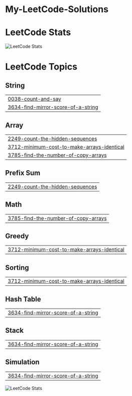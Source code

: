 # My-LeetCode-Solutions

<!---LeetCode Topics Start-->

# LeetCode Stats
![LeetCode Stats](https://leetcard.jacoblin.cool/Marvin077?width=700&height=500&theme=forest&font=Noto%20Serif%20Ethiopic&ext=heatmap)

# LeetCode Topics
## String
|  |
| ------- |
| [0038-count-and-say](https://github.com/iammarvin7/My-LeetCode-Solutions/tree/master/0038-count-and-say) |
| [3634-find-mirror-score-of-a-string](https://github.com/iammarvin7/My-LeetCode-Solutions/tree/master/3634-find-mirror-score-of-a-string) |
## Array
|  |
| ------- |
| [2249-count-the-hidden-sequences](https://github.com/iammarvin7/My-LeetCode-Solutions/tree/master/2249-count-the-hidden-sequences) |
| [3712-minimum-cost-to-make-arrays-identical](https://github.com/iammarvin7/My-LeetCode-Solutions/tree/master/3712-minimum-cost-to-make-arrays-identical) |
| [3785-find-the-number-of-copy-arrays](https://github.com/iammarvin7/My-LeetCode-Solutions/tree/master/3785-find-the-number-of-copy-arrays) |
## Prefix Sum
|  |
| ------- |
| [2249-count-the-hidden-sequences](https://github.com/iammarvin7/My-LeetCode-Solutions/tree/master/2249-count-the-hidden-sequences) |
## Math
|  |
| ------- |
| [3785-find-the-number-of-copy-arrays](https://github.com/iammarvin7/My-LeetCode-Solutions/tree/master/3785-find-the-number-of-copy-arrays) |
## Greedy
|  |
| ------- |
| [3712-minimum-cost-to-make-arrays-identical](https://github.com/iammarvin7/My-LeetCode-Solutions/tree/master/3712-minimum-cost-to-make-arrays-identical) |
## Sorting
|  |
| ------- |
| [3712-minimum-cost-to-make-arrays-identical](https://github.com/iammarvin7/My-LeetCode-Solutions/tree/master/3712-minimum-cost-to-make-arrays-identical) |
## Hash Table
|  |
| ------- |
| [3634-find-mirror-score-of-a-string](https://github.com/iammarvin7/My-LeetCode-Solutions/tree/master/3634-find-mirror-score-of-a-string) |
## Stack
|  |
| ------- |
| [3634-find-mirror-score-of-a-string](https://github.com/iammarvin7/My-LeetCode-Solutions/tree/master/3634-find-mirror-score-of-a-string) |
## Simulation
|  |
| ------- |
| [3634-find-mirror-score-of-a-string](https://github.com/iammarvin7/My-LeetCode-Solutions/tree/master/3634-find-mirror-score-of-a-string) |
<!---LeetCode Topics End-->




![LeetCode Stats](https://leetcard.jacoblin.cool/Marvin077.png)
